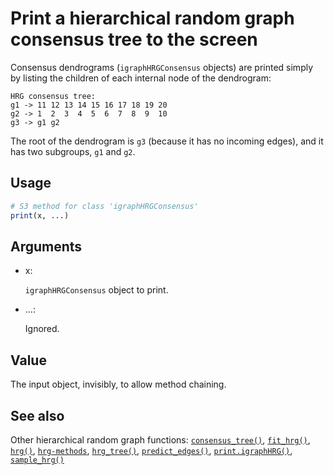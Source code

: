 # Print a hierarchical random graph consensus tree to the screen

Consensus dendrograms (`igraphHRGConsensus` objects) are printed simply
by listing the children of each internal node of the dendrogram:

    HRG consensus tree:
    g1 -> 11 12 13 14 15 16 17 18 19 20
    g2 -> 1  2  3  4  5  6  7  8  9  10
    g3 -> g1 g2

The root of the dendrogram is `g3` (because it has no incoming edges),
and it has two subgroups, `g1` and `g2`.

## Usage

``` r
# S3 method for class 'igraphHRGConsensus'
print(x, ...)
```

## Arguments

- x:

  `igraphHRGConsensus` object to print.

- ...:

  Ignored.

## Value

The input object, invisibly, to allow method chaining.

## See also

Other hierarchical random graph functions:
[`consensus_tree()`](https://r.igraph.org/reference/consensus_tree.md),
[`fit_hrg()`](https://r.igraph.org/reference/fit_hrg.md),
[`hrg()`](https://r.igraph.org/reference/hrg.md),
[`hrg-methods`](https://r.igraph.org/reference/hrg-methods.md),
[`hrg_tree()`](https://r.igraph.org/reference/hrg_tree.md),
[`predict_edges()`](https://r.igraph.org/reference/predict_edges.md),
[`print.igraphHRG()`](https://r.igraph.org/reference/print.igraphHRG.md),
[`sample_hrg()`](https://r.igraph.org/reference/sample_hrg.md)
